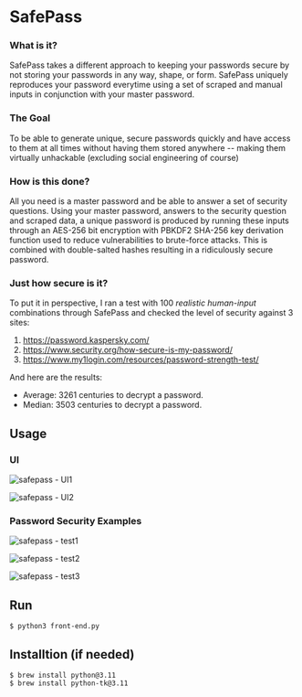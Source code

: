 # SafePass

### What is it?
SafePass takes a different approach to keeping your passwords secure by not storing your passwords in any way, shape, or form.
SafePass uniquely reproduces your password everytime using a set of scraped and manual inputs in conjunction with your master password.

### The Goal
To be able to generate unique, secure passwords quickly and have access to them at all times without having them stored anywhere -- making them virtually unhackable (excluding social engineering of course) 

### How is this done?
All you need is a master password and be able to answer a set of security questions.
Using your master password, answers to the security question and scraped data, a unique password is produced by running these inputs through an AES-256 bit encryption with PBKDF2 SHA-256 key derivation function used to reduce vulnerabilities to brute-force attacks. This is combined with double-salted hashes resulting in a ridiculously secure password. 

### Just how secure is it? 
To put it in perspective, I ran a test with 100 *realistic human-input* combinations through SafePass and checked the level of security against 3 sites: 
1. https://password.kaspersky.com/
2. https://www.security.org/how-secure-is-my-password/
3. https://www.my1login.com/resources/password-strength-test/

And here are the results:
- Average: 3261 centuries to decrypt a password. 
- Median: 3503 centuries to decrypt a password.


## Usage

### UI
![safepass - UI1](https://github.com/ShoaibKhan/SafePass/blob/master/design/safepass%20-%20UI1.png)

![safepass - UI2](https://github.com/ShoaibKhan/SafePass/blob/master/design/safepass%20-%20UI2.png)

### Password Security Examples
![safepass - test1](https://github.com/ShoaibKhan/SafePass/blob/master/design/safepass%20-%20test1.png)

![safepass - test2](https://github.com/ShoaibKhan/SafePass/blob/master/design/safepass%20-%20test2.png)

![safepass - test3](https://github.com/ShoaibKhan/SafePass/blob/master/design/safepass%20-%20test3.png)

## Run

```
$ python3 front-end.py
```

## Installtion (if needed)

```
$ brew install python@3.11
$ brew install python-tk@3.11
```
